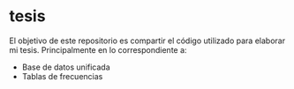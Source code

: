 
<!-- README.md is generated from README.Rmd. Please edit that file -->

# tesis

<!-- badges: start -->
<!-- badges: end -->

El objetivo de este repositorio es compartir el código utilizado para
elaborar mi tesis. Principalmente en lo correspondiente a:

-   Base de datos unificada
-   Tablas de frecuencias
